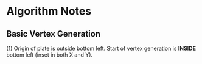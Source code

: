 # Algorithm Notes
## Basic Vertex Generation
(1) Origin of plate is outside bottom left. Start of vertex generation is **INSIDE** bottom left (inset in both X and Y).
